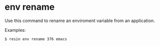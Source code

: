 # env rename <id> <value>

Use this command to rename an enviroment variable from an application.

Examples:

	$ resin env rename 376 emacs
